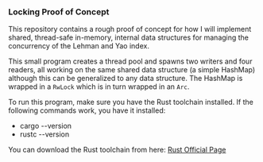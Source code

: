 ### Locking Proof of Concept

This repository contains a rough proof of concept for how I will implement shared, thread-safe in-memory, internal data structures for managing the concurrency of the Lehman and Yao index. 

This small program creates a thread pool and spawns two writers and four readers, all working on the same shared data structure (a simple HashMap) although this can be generalized to any data structure. The HashMap is wrapped in a `RwLock` which is in turn wrapped in an `Arc`.

To run this program, make sure you have the Rust toolchain installed. If the following commands work, you have it installed:
<ul>
    <li>cargo --version</li>
    <li>rustc --version</li>
</ul>

You can download the Rust toolchain from here: [Rust Official Page](https://www.rust-lang.org/tools/install)
